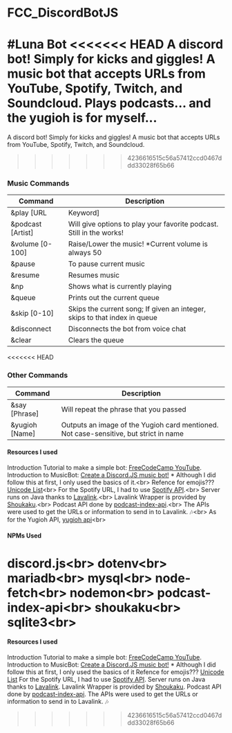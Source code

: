 # FCC_DiscordBotJS

#Luna Bot
<<<<<<< HEAD
A discord bot! Simply for kicks and giggles! A music bot that accepts URLs from YouTube, Spotify, Twitch, and Soundcloud. Plays podcasts... and the yugioh is for myself...
=======
A discord bot! Simply for kicks and giggles! A music bot that accepts URLs from YouTube, Spotify, Twitch, and Soundcloud. 
>>>>>>> 4236616515c56a57412ccd0467ddd33028f65b66


### Music Commands
Command | Description
------- | -----------
&play [URL|Keyword] | Will play a song when given a URL from YouTube; Can search up on YouTube if link is not provided. 
&podcast [Artist] | Will give options to play your favorite podcast. Still in the works! 
&volume [0-100] | Raise/Lower the music! *Current volume is always 50
&pause | To pause current music
&resume | Resumes music
&np | Shows what is currently playing
&queue | Prints out the current queue 
&skip [0-10] | Skips the current song; If given an integer, skips to that index in queue
&disconnect | Disconnects the bot from voice chat
&clear | Clears the queue

<<<<<<< HEAD
### Other Commands
Command | Description
------- | -----------
&say [Phrase] | Will repeat the phrase that you passed
&yugioh [Name] | Outputs an image of the Yugioh card mentioned. Not case-sensitive, but strict in name

#### Resources I used
Introduction Tutorial to make a simple bot: [FreeCodeCamp YouTube](https://www.youtube.com/watch?v=8o25pRbXdFw).\
Introduction to MusicBot: [Create a Discord.JS music bot!](https://youtu.be/LeH2R-UIx0s) * Although I did follow this at first, I only used the basics of it.<br\>
Refence for emojis??? [Unicode List](https://unicode.org/emoji/charts/full-emoji-list.html)<br\>
For the Spotify URL, I had to use [Spotify API](https://developer.spotify.com/documentation/web-api/reference/#endpoint-get-track).<br\>
Server runs on Java thanks to [Lavalink](https://github.com/Frederikam/Lavalink).<br\>
Lavalink Wrapper is provided by [Shoukaku](https://github.com/Deivu/Shoukaku).<br\>
Podcast API done by [podcast-index-api](https://github.com/comster/podcast-index-api).<br\>
The APIs were used to get the URLs or information to send in to Lavalink. 🎶<br\>
As for the Yugioh API, [yugioh api](https://db.ygoprodeck.com/api-guide/)<br\>

#### NPMs Used
discord.js<br\>
dotenv<br\>
mariadb<br\>
mysql<br\>
node-fetch<br\>
nodemon<br\>
podcast-index-api<br\>
shoukaku<br\>
sqlite3<br\>
=======
#### Resources I used
Introduction Tutorial to make a simple bot: [FreeCodeCamp YouTube](https://www.youtube.com/watch?v=8o25pRbXdFw). 
Introduction to MusicBot: [Create a Discord.JS music bot!](https://youtu.be/LeH2R-UIx0s) * Although I did follow this at first, I only used the basics of it
Refence for emojis??? [Unicode List](https://unicode.org/emoji/charts/full-emoji-list.html)
For the Spotify URL, I had to use [Spotify API](https://developer.spotify.com/documentation/web-api/reference/#endpoint-get-track).
Server runs on Java thanks to [Lavalink](https://github.com/Frederikam/Lavalink).
Lavalink Wrapper is provided by [Shoukaku](https://github.com/Deivu/Shoukaku).
Podcast API done by [podcast-index-api](https://github.com/comster/podcast-index-api).
The APIs were used to get the URLs or information to send in to Lavalink. 🎶
>>>>>>> 4236616515c56a57412ccd0467ddd33028f65b66
